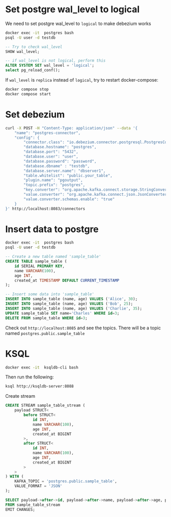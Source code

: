 # Set postgre wal_level to logical

We need to set postgre wal_level to `logical` to make debezium works

```bash
docker exec -it  postgres bash
psql -U user -d testdb
```

```sql
-- Try to check wal_level
SHOW wal_level;

-- if wal_level is not logical, perform this
ALTER SYSTEM SET wal_level = 'logical';
select pg_reload_conf();
```

If `wal_level` is `replica` instead of `logical`, try to restart docker-compose:

```bash
docker compose stop
docker compose start
```

# Set debezium

```bash
curl -X POST -H "Content-Type: application/json" --data '{
    "name": "postgres-connector",
    "config": {
        "connector.class": "io.debezium.connector.postgresql.PostgresConnector",
        "database.hostname": "postgres",
        "database.port": "5432",
        "database.user": "user",
        "database.password": "password",
        "database.dbname" : "testdb",
        "database.server.name": "dbserver1",
        "table.whitelist": "public.your_table",
        "plugin.name": "pgoutput",
        "topic.prefix": "postgres",
        "key.converter": "org.apache.kafka.connect.storage.StringConverter",
        "value.converter": "org.apache.kafka.connect.json.JsonConverter",
        "value.converter.schemas.enable": "true"
    }
}' http://localhost:8083/connectors
```

# Insert data to postgre

```bash
docker exec -it  postgres bash
psql -U user -d testdb
```

```sql
-- Create a new table named 'sample_table'
CREATE TABLE sample_table (
    id SERIAL PRIMARY KEY,
    name VARCHAR(100),
    age INT,
    created_at TIMESTAMP DEFAULT CURRENT_TIMESTAMP
);

-- Insert some data into 'sample_table'
INSERT INTO sample_table (name, age) VALUES ('Alice', 30);
INSERT INTO sample_table (name, age) VALUES ('Bob', 25);
INSERT INTO sample_table (name, age) VALUES ('Charlie', 35);
UPDATE sample_table SET name='Charles' WHERE id=3;
DELETE FROM sample_table WHERE id=3;
```

Check out `http://localhost:8085` and see the topics. There will be a topic named `postgres.public.sample_table`

# KSQL

```bash
docker exec -it  ksqldb-cli bash
```

Then run the following:

```bash
ksql http://ksqldb-server:8088
```

Create stream

```sql
CREATE STREAM sample_table_stream (
    payload STRUCT<
        before STRUCT<
            id INT,
            name VARCHAR(100),
            age INT,
            created_at BIGINT
        >,
        after STRUCT<
            id INT,
            name VARCHAR(100),
            age INT,
            created_at BIGINT
        >
    >
) WITH (
    KAFKA_TOPIC = 'postgres.public.sample_table',
    VALUE_FORMAT = 'JSON'
);
```

```sql
SELECT payload->after->id, payload->after->name, payload->after->age, payload->after->created_at
FROM sample_table_stream 
EMIT CHANGES;
```